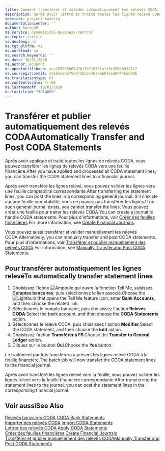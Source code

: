 ```yaml
---
title: Comment transférer et valider automatiquement les relevés CODA
description: Après avoir lettré et traité toutes les lignes relevé CODA, vous pouvez transférer les lignes relevé CODA vers une feuille financière.
services: project-madeira
documentationcenter: ''
author: SorenGP
ms.service: dynamics365-business-central
ms.topic: article
ms.devlang: na
ms.tgt_pltfrm: na
ms.workload: na
ms.search.keywords: ''
ms.date: 10/01/2020
ms.author: edupont
ms.openlocfilehash: ace203258867d7b11b516f5fafa3fd55bb9122c2
ms.sourcegitcommit: ddbb5cede750df1baba4b3eab8fbed6744b5b9d6
ms.translationtype: HT
ms.contentlocale: fr-BE
ms.lasthandoff: 10/01/2020
ms.locfileid: "3914009"
---
```

# <a name="automatically-transfer-and-post-coda-statements"></a><span data-ttu-id="45589-103">Transférer et publier automatiquement des relevés CODA</span><span class="sxs-lookup"><span data-stu-id="45589-103">Automatically Transfer and Post CODA Statements</span></span>
<span data-ttu-id="45589-104">Après avoir appliqué et traité toutes les lignes de relevés CODA, vous pouvez transférer les lignes de relevés CODA vers une feuille financière.</span><span class="sxs-lookup"><span data-stu-id="45589-104">After you have applied and processed all CODA statement lines, you can transfer the CODA statement lines to a financial journal.</span></span>  

<span data-ttu-id="45589-105">Après avoir transféré les lignes relevé, vous pouvez valider les lignes vers une feuille comptabilité correspondante.</span><span class="sxs-lookup"><span data-stu-id="45589-105">After transferring the statement lines, you can post the lines in a corresponding general journal.</span></span> <span data-ttu-id="45589-106">S'il n'existe aucune feuille comptabilité, vous ne pouvez pas transférer les lignes.</span><span class="sxs-lookup"><span data-stu-id="45589-106">If no such general journal exists, you cannot transfer the lines.</span></span> <span data-ttu-id="45589-107">Vous pouvez créer une feuille pour traiter les relevés CODA.</span><span class="sxs-lookup"><span data-stu-id="45589-107">You can create a journal to handle CODA statements.</span></span> <span data-ttu-id="45589-108">Pour plus d'informations, voir [Créer des feuilles financières](how-to-create-financial-journals.md).</span><span class="sxs-lookup"><span data-stu-id="45589-108">For more information, see [Create Financial Journals](how-to-create-financial-journals.md).</span></span>  

<span data-ttu-id="45589-109">Vous pouvez aussi transférer et valider manuellement les relevés CODA.</span><span class="sxs-lookup"><span data-stu-id="45589-109">Alternatively, you can manually transfer and post CODA statements.</span></span> <span data-ttu-id="45589-110">Pour plus d'informations, voir [Transférer et publier manuellement des relevés CODA](how-to-manually-transfer-and-post-coda-statements.md).</span><span class="sxs-lookup"><span data-stu-id="45589-110">For information, see [Manually Transfer and Post CODA Statements](how-to-manually-transfer-and-post-coda-statements.md).</span></span>  

## <a name="to-automatically-transfer-statement-lines"></a><span data-ttu-id="45589-111">Pour transférer automatiquement les lignes relevé</span><span class="sxs-lookup"><span data-stu-id="45589-111">To automatically transfer statement lines</span></span>  

1.  <span data-ttu-id="45589-112">Choisissez l'icône ![Ampoule qui ouvre la fonction Tell Me](../../media/ui-search/search_small.png "Dites-moi ce que vous voulez faire"), saisissez **Comptes bancaires**, puis sélectionnez le lien associé.</span><span class="sxs-lookup"><span data-stu-id="45589-112">Choose the ![Lightbulb that opens the Tell Me feature](../../media/ui-search/search_small.png "Tell me what you want to do") icon, enter **Bank Accounts**, and then choose the related link.</span></span>  
2.  <span data-ttu-id="45589-113">Sélectionnez le compte bancaire, puis choisissez l'action **Relevés CODA**.</span><span class="sxs-lookup"><span data-stu-id="45589-113">Select the bank account, and then choose the **CODA Statements** action.</span></span>  
3.  <span data-ttu-id="45589-114">Sélectionnez le relevé CODA, puis choisissez l'action **Modifier**.</span><span class="sxs-lookup"><span data-stu-id="45589-114">Select the CODA statement, and then choose the **Edit** action.</span></span>  
4.  <span data-ttu-id="45589-115">Choisissez l'action **Transférer à FS**.</span><span class="sxs-lookup"><span data-stu-id="45589-115">Choose the **Transfer to General Ledger** action.</span></span>  
5.  <span data-ttu-id="45589-116">Cliquez sur le bouton **Oui**.</span><span class="sxs-lookup"><span data-stu-id="45589-116">Choose the **Yes** button.</span></span>  

<span data-ttu-id="45589-117">Le traitement par lots transfèrera à présent les lignes relevé CODA à la feuille financière.</span><span class="sxs-lookup"><span data-stu-id="45589-117">The batch job will now transfer the CODA statement lines to the financial journal.</span></span>  

<span data-ttu-id="45589-118">Après avoir transféré les lignes relevé vers la feuille, vous pouvez valider les lignes relevé vers la feuille financière correspondante.</span><span class="sxs-lookup"><span data-stu-id="45589-118">After transferring the statement lines to the journal, you can post the statement lines in the corresponding financial journal.</span></span>  

## <a name="see-also"></a><span data-ttu-id="45589-119">Voir aussi</span><span class="sxs-lookup"><span data-stu-id="45589-119">See Also</span></span>  
 <span data-ttu-id="45589-120">[Relevés bancaires CODA](coda-bank-statements.md) </span><span class="sxs-lookup"><span data-stu-id="45589-120">[CODA Bank Statements](coda-bank-statements.md) </span></span>  
 <span data-ttu-id="45589-121">[Importer des relevés CODA](how-to-import-coda-statements.md) </span><span class="sxs-lookup"><span data-stu-id="45589-121">[Import CODA Statements](how-to-import-coda-statements.md) </span></span>  
 <span data-ttu-id="45589-122">[Lettrer des relevés CODA](how-to-apply-coda-statements.md) </span><span class="sxs-lookup"><span data-stu-id="45589-122">[Apply CODA Statements](how-to-apply-coda-statements.md) </span></span>  
 <span data-ttu-id="45589-123">[Créer des feuilles financières](how-to-create-financial-journals.md) </span><span class="sxs-lookup"><span data-stu-id="45589-123">[Create Financial Journals](how-to-create-financial-journals.md) </span></span>  
 [<span data-ttu-id="45589-124">Transférer et publier manuellement des relevés CODA</span><span class="sxs-lookup"><span data-stu-id="45589-124">Manually Transfer and Post CODA Statements</span></span>](how-to-manually-transfer-and-post-coda-statements.md)
